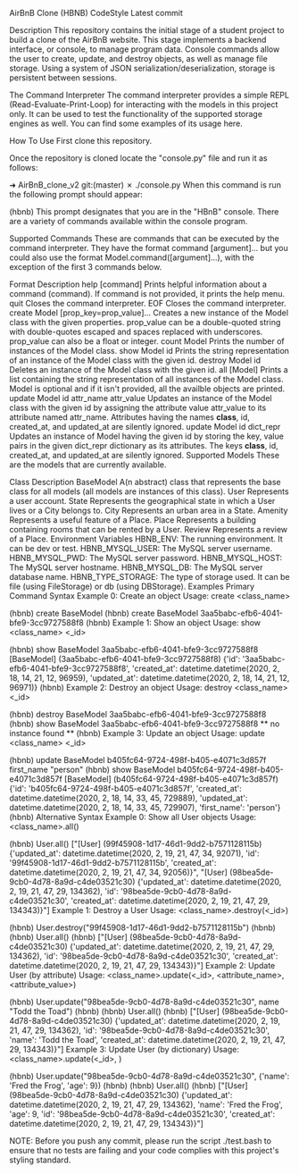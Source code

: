 AirBnB Clone (HBNB)
CodeStyle Latest commit

Description
This repository contains the initial stage of a student project to build a clone of the AirBnB website. This stage implements a backend interface, or console, to manage program data. Console commands allow the user to create, update, and destroy objects, as well as manage file storage. Using a system of JSON serialization/deserialization, storage is persistent between sessions.

The Command Interpreter
The command interpreter provides a simple REPL (Read-Evaluate-Print-Loop) for interacting with the models in this project only. It can be used to test the functionality of the supported storage engines as well. You can find some examples of its usage here.

How To Use
First clone this repository.

Once the repository is cloned locate the "console.py" file and run it as follows:

➜  AirBnB_clone_v2 git:(master) ✗ ./console.py
When this command is run the following prompt should appear:

(hbnb)
This prompt designates that you are in the "HBnB" console. There are a variety of commands available within the console program.

Supported Commands
These are commands that can be executed by the command interpreter. They have the format command [argument]... but you could also use the format Model.command([argument]...), with the exception of the first 3 commands below.

Format	Description
help [command]	Prints helpful information about a command (command). If command is not provided, it prints the help menu.
quit	Closes the command interpreter.
EOF	Closes the command interpreter.
create Model [prop_key=prop_value]...	Creates a new instance of the Model class with the given properties. prop_value can be a double-quoted string with double-quotes escaped and spaces replaced with underscores. prop_value can also be a float or integer.
count Model	Prints the number of instances of the Model class.
show Model id	Prints the string representation of an instance of the Model class with the given id.
destroy Model id	Deletes an instance of the Model class with the given id.
all [Model]	Prints a list containing the string representation of all instances of the Model class. Model is optional and if it isn't provided, all the availble objects are printed.
update Model id attr_name attr_value	Updates an instance of the Model class with the given id by assigning the attribute value attr_value to its attribute named attr_name. Attributes having the names __class__, id, created_at, and updated_at are silently ignored.
update Model id dict_repr	Updates an instance of Model having the given id by storing the key, value pairs in the given dict_repr dictionary as its attributes. The keys __class__, id, created_at, and updated_at are silently ignored.
Supported Models
These are the models that are currently available.

Class	Description
BaseModel	A(n abstract) class that represents the base class for all models (all models are instances of this class).
User	Represents a user account.
State	Represents the geographical state in which a User lives or a City belongs to.
City	Represents an urban area in a State.
Amenity	Represents a useful feature of a Place.
Place	Represents a building containing rooms that can be rented by a User.
Review	Represents a review of a Place.
Environment Variables
HBNB_ENV: The running environment. It can be dev or test.
HBNB_MYSQL_USER: The MySQL server username.
HBNB_MYSQL_PWD: The MySQL server password.
HBNB_MYSQL_HOST: The MySQL server hostname.
HBNB_MYSQL_DB: The MySQL server database name.
HBNB_TYPE_STORAGE: The type of storage used. It can be file (using FileStorage) or db (using DBStorage).
Examples
Primary Command Syntax
Example 0: Create an object
Usage: create <class_name>

(hbnb) create BaseModel
(hbnb) create BaseModel
3aa5babc-efb6-4041-bfe9-3cc9727588f8
(hbnb)
Example 1: Show an object
Usage: show <class_name> <_id>

(hbnb) show BaseModel 3aa5babc-efb6-4041-bfe9-3cc9727588f8
[BaseModel] (3aa5babc-efb6-4041-bfe9-3cc9727588f8) {'id': '3aa5babc-efb6-4041-bfe9-3cc9727588f8', 'created_at': datetime.datetime(2020, 2, 18, 14, 21, 12, 96959),
'updated_at': datetime.datetime(2020, 2, 18, 14, 21, 12, 96971)}
(hbnb)
Example 2: Destroy an object
Usage: destroy <class_name> <_id>

(hbnb) destroy BaseModel 3aa5babc-efb6-4041-bfe9-3cc9727588f8
(hbnb) show BaseModel 3aa5babc-efb6-4041-bfe9-3cc9727588f8
** no instance found **
(hbnb)
Example 3: Update an object
Usage: update <class_name> <_id>

(hbnb) update BaseModel b405fc64-9724-498f-b405-e4071c3d857f first_name "person"
(hbnb) show BaseModel b405fc64-9724-498f-b405-e4071c3d857f
[BaseModel] (b405fc64-9724-498f-b405-e4071c3d857f) {'id': 'b405fc64-9724-498f-b405-e4071c3d857f', 'created_at': datetime.datetime(2020, 2, 18, 14, 33, 45, 729889),
'updated_at': datetime.datetime(2020, 2, 18, 14, 33, 45, 729907), 'first_name': 'person'}
(hbnb)
Alternative Syntax
Example 0: Show all User objects
Usage: <class_name>.all()

(hbnb) User.all()
["[User] (99f45908-1d17-46d1-9dd2-b7571128115b) {'updated_at': datetime.datetime(2020, 2, 19, 21, 47, 34, 92071), 'id': '99f45908-1d17-46d1-9dd2-b7571128115b', 'created_at': datetime.datetime(2020, 2, 19, 21, 47, 34, 92056)}", "[User] (98bea5de-9cb0-4d78-8a9d-c4de03521c30) {'updated_at': datetime.datetime(2020, 2, 19, 21, 47, 29, 134362), 'id': '98bea5de-9cb0-4d78-8a9d-c4de03521c30', 'created_at': datetime.datetime(2020, 2, 19, 21, 47, 29, 134343)}"]
Example 1: Destroy a User
Usage: <class_name>.destroy(<_id>)

(hbnb) User.destroy("99f45908-1d17-46d1-9dd2-b7571128115b")
(hbnb)
(hbnb) User.all()
(hbnb) ["[User] (98bea5de-9cb0-4d78-8a9d-c4de03521c30) {'updated_at': datetime.datetime(2020, 2, 19, 21, 47, 29, 134362), 'id': '98bea5de-9cb0-4d78-8a9d-c4de03521c30', 'created_at': datetime.datetime(2020, 2, 19, 21, 47, 29, 134343)}"]
Example 2: Update User (by attribute)
Usage: <class_name>.update(<_id>, <attribute_name>, <attribute_value>)

(hbnb) User.update("98bea5de-9cb0-4d78-8a9d-c4de03521c30", name "Todd the Toad")
(hbnb)
(hbnb) User.all()
(hbnb) ["[User] (98bea5de-9cb0-4d78-8a9d-c4de03521c30) {'updated_at': datetime.datetime(2020, 2, 19, 21, 47, 29, 134362), 'id': '98bea5de-9cb0-4d78-8a9d-c4de03521c30', 'name': 'Todd the Toad', 'created_at': datetime.datetime(2020, 2, 19, 21, 47, 29, 134343)}"]
Example 3: Update User (by dictionary)
Usage: <class_name>.update(<_id>, )

(hbnb) User.update("98bea5de-9cb0-4d78-8a9d-c4de03521c30", {'name': 'Fred the Frog', 'age': 9})
(hbnb)
(hbnb) User.all()
(hbnb) ["[User] (98bea5de-9cb0-4d78-8a9d-c4de03521c30) {'updated_at': datetime.datetime(2020, 2, 19, 21, 47, 29, 134362), 'name': 'Fred the Frog', 'age': 9, 'id': '98bea5de-9cb0-4d78-8a9d-c4de03521c30', 'created_at': datetime.datetime(2020, 2, 19, 21, 47, 29, 134343)}"]

NOTE: Before you push any commit, please run the script ./test.bash to ensure that no tests are failing and your code complies with this project's styling standard.